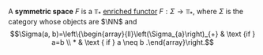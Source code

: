 A **symmetric space** $F$ is a $\Top_*$ [enriched functor](enriched%20functor) $F: \Sigma \to \Top_*$,  where $\Sigma$ is the category whose objects are $\NN$ and 
$$\Sigma(a, b)=\left\{\begin{array}{ll}\left(\Sigma_{a}\right)_{+} & \text {if } a=b \\ * & \text { if } a \neq b .\end{array}\right.$$